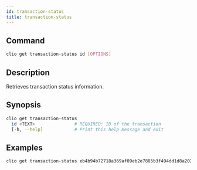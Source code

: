 ```yaml
---
id: transaction-status
title: transaction-status
---
```


## Command

```sh
clio get transaction-status id [OPTIONS]
```

## Description

Retrieves transaction status information.

## Synopsis

```sh
clio get transaction-status
  id <TEXT>               # REQUIRED: ID of the transaction
  [-h, --help]            # Print this help message and exit
```

## Examples

```sh
clio get transaction-status eb4b94b72718a369af09eb2e7885b3f494dd1d8a20278a6634611d5edd76b703
```
